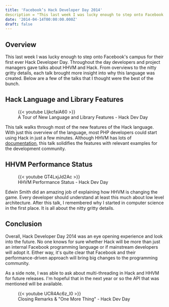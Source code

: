 ```yaml
---
title: 'Facebook’s Hack Developer Day 2014'
description = "This last week I was lucky enough to step onto Facebook's campus for their first ever Hack Developer Day. Throughout the day developers and project:anagers gave talks about HHVM and Hack. From overviews to the nitty gritty details, each talk brought more insight into why this language was created.'
date: '2014-04-14T00:00:00.000Z'
draft: false
---
```


## Overview
This last week I was lucky enough to step onto Facebook's campus for their first ever Hack Developer Day. Throughout the day developers and project managers gave talks about HHVM and Hack. From overviews to the nitty gritty details, each talk brought more insight into why this language was created. Below are a few of the talks that I thought were the best of the bunch.

## Hack Language and Library Features

<figure>
  <div class=“video-container”>
    {{< youtube LIjkcfaiA60 >}} 
  </div>
  <figcaption>A Tour of New Language and Library Features - Hack Dev Day</figcaption>
</figure>

This talk walks through most of the new features of the Hack language. With just this overview of the language, most PHP developers could start using Hack in just a few minutes. Although HHVM has lots of [documentation](http://docs.hhvm.com/), this talk solidifies the features with relevant examples for the development community.

## HHVM Performance Status

<figure>
  <div class=“video-container”>
    {{< youtube GT4LxjJd2Ac >}} 
  </div>
  <figcaption>HHVM Performance Status - Hack Dev Day</figcaption>
</figure>


Edwin Smith did an amazing job of explaining how HHVM is changing the game. Every developer should understand at least this much about low level architecture. After this talk, I remembered why I started in computer science in the first place. It is all about the nitty gritty details.

## Conclusion
Overall, Hack Developer Day 2014 was an eye opening experience and look into the future. No one knows for sure whether Hack will be more than just an internal Facebook programming language or if mainstream developers will adopt it. Either way, it's quite clear that Facebook and their performance-driven approach will bring big changes to the programming community.

As a side note, I was able to ask about multi-threading in Hack and HHVM for future releases. I'm hopeful that in the next year or so the API that was mentioned will be available.

<figure>
  <div class=“video-container”>
    {{< youtube UCR4Ac6z_l0 >}} 
  </div>
  <figcaption>Closing Remarks & "One More Thing" - Hack Dev Day</figcaption>
</figure>
